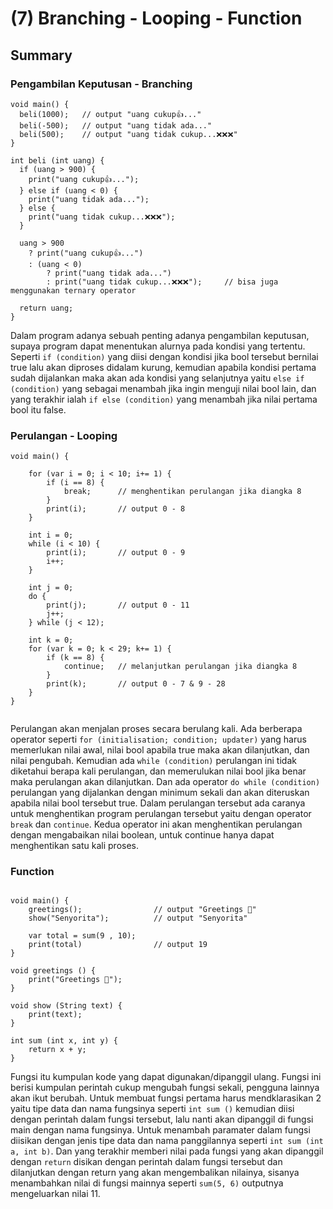 # (7) Branching - Looping - Function

## Summary

### Pengambilan Keputusan - Branching

```
void main() {
  beli(1000);   // output "uang cukup👍..."
  beli(-500);   // output "uang tidak ada..."
  beli(500);    // output "uang tidak cukup...❌❌❌"
}

int beli (int uang) {
  if (uang > 900) {
    print("uang cukup👍...");
  } else if (uang < 0) {
    print("uang tidak ada...");
  } else {
    print("uang tidak cukup...❌❌❌");
  }

  uang > 900
    ? print("uang cukup👍...")
    : (uang < 0)
        ? print("uang tidak ada...")
        : print("uang tidak cukup...❌❌❌");     // bisa juga menggunakan ternary operator

  return uang;
}
```

Dalam program adanya sebuah penting adanya pengambilan keputusan, supaya program dapat menentukan alurnya pada kondisi yang tertentu. Seperti `if (condition)` yang diisi dengan kondisi jika bool tersebut bernilai true lalu akan diproses didalam kurung, kemudian apabila kondisi pertama sudah dijalankan maka akan ada kondisi yang selanjutnya yaitu `else if (condition)` yang sebagai menambah jika ingin menguji nilai bool lain, dan yang terakhir ialah `if else (condition)` yang menambah jika nilai pertama bool itu false.

### Perulangan - Looping

```
void main() {

    for (var i = 0; i < 10; i+= 1) {
        if (i == 8) {
            break;      // menghentikan perulangan jika diangka 8
        }
        print(i);       // output 0 - 8
    }

    int i = 0;
    while (i < 10) {
        print(i);       // output 0 - 9
        i++;
    }

    int j = 0;
    do {
        print(j);       // output 0 - 11
        j++;
    } while (j < 12);

    int k = 0;
    for (var k = 0; k < 29; k+= 1) {
        if (k == 8) {
            continue;   // melanjutkan perulangan jika diangka 8
        }
        print(k);       // output 0 - 7 & 9 - 28
    }
}


```

Perulangan akan menjalan proses secara berulang kali. Ada berberapa operator seperti `for (initialisation; condition; updater)` yang harus memerlukan nilai awal, nilai bool apabila true maka akan dilanjutkan, dan nilai pengubah. Kemudian ada `while (condition)` perulangan ini tidak diketahui berapa kali perulangan, dan memerulukan nilai bool jika benar maka perulangan akan dilanjutkan. Dan ada operator `do while (condition)` perulangan yang dijalankan dengan minimum sekali dan akan diteruskan apabila nilai bool tersebut true. Dalam perulangan tersebut ada caranya untuk menghentikan program perulangan tersebut yaitu dengan operator `break` dan `continue`. Kedua operator ini akan menghentikan perulangan dengan mengabaikan nilai boolean, untuk continue hanya dapat menghentikan satu kali proses.

### Function

```

void main() {
    greetings();                // output "Greetings 👋"
    show("Senyorita");          // output "Senyorita"

    var total = sum(9 , 10);
    print(total)                // output 19
}

void greetings () {
    print("Greetings 👋");
}

void show (String text) {
    print(text);
}

int sum (int x, int y) {
    return x + y;
}

```

Fungsi itu kumpulan kode yang dapat digunakan/dipanggil ulang. Fungsi ini berisi kumpulan perintah cukup mengubah fungsi sekali, pengguna lainnya akan ikut berubah. Untuk membuat fungsi pertama harus mendklarasikan 2 yaitu tipe data dan nama fungsinya seperti `int sum ()` kemudian diisi dengan perintah dalam fungsi tersebut, lalu nanti akan dipanggil di fungsi main dengan nama fungsinya. Untuk menambah paramater dalam fungsi diisikan dengan jenis tipe data dan nama panggilannya seperti `int sum (int a, int b)`. Dan yang terakhir memberi nilai pada fungsi yang akan dipanggil dengan `return` disikan dengan perintah dalam fungsi tersebut dan dilanjutkan dengan return yang akan mengembalikan nilainya, sisanya menambahkan nilai di fungsi mainnya seperti `sum(5, 6)` outputnya mengeluarkan nilai 11.
